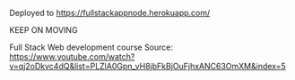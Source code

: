 Deployed to https://fullstackappnode.herokuapp.com/

KEEP ON MOVING

Full Stack Web development course
Source:
https://www.youtube.com/watch?v=qj2oDkvc4dQ&list=PLZlA0Gpn_vH8jbFkBjOuFjhxANC63OmXM&index=5
